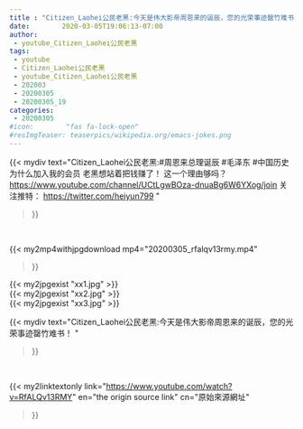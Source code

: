 ```yaml
---
title : "Citizen_Laohei公民老黑:今天是伟大影帝周恩来的诞辰，您的光荣事迹罄竹难书！ "
date:        2020-03-05T19:06:13-07:00
author:
 - youtube_Citizen_Laohei公民老黑
tags:
 - youtube
 - Citizen_Laohei公民老黑
 - youtube_Citizen_Laohei公民老黑
 - 202003
 - 20200305
 - 20200305_19
categories:
 - 20200305
#icon:        "fas fa-lock-open"
#resImgTeaser: teaserpics/wikipedia.org/emacs-jokes.png
---
```


{{< mydiv text="Citizen_Laohei公民老黑:#周恩来总理诞辰 #毛泽东 #中国历史  为什么加入我的会员 老黑想站着把钱赚了！ 这一个理由够吗？ https://www.youtube.com/channel/UCtLgwBOza-dnuaBg6W6YXog/join  关注推特： https://twitter.com/heiyun799 "
>}}
<br>


{{< my2mp4withjpgdownload mp4="20200305_rfalqv13rmy.mp4"
>}}

{{< my2jpgexist "xx1.jpg" >}}<br>
{{< my2jpgexist "xx2.jpg" >}}<br>
{{< my2jpgexist "xx3.jpg" >}}<br>



{{< mydiv text="Citizen_Laohei公民老黑:今天是伟大影帝周恩来的诞辰，您的光荣事迹罄竹难书！ "
>}}
<br>

{{< my2linktextonly link="https://www.youtube.com/watch?v=RfALQv13RMY"
en="the origin source link" cn="原始來源網址"
>}}


<br>

